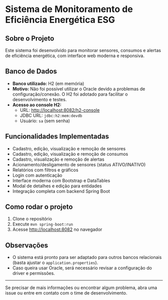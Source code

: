 # Sistema de Monitoramento de Eficiência Energética ESG

## Sobre o Projeto

Este sistema foi desenvolvido para monitorar sensores, consumos e alertas de eficiência energética, com interface web moderna e responsiva.

## Banco de Dados

- **Banco utilizado:** H2 (em memória)
- **Motivo:** Não foi possível utilizar o Oracle devido a problemas de configuração/conexão. O H2 foi adotado para facilitar o desenvolvimento e testes.
- **Acesso ao console H2:**
  - URL: [http://localhost:8082/h2-console](http://localhost:8082/h2-console)
  - JDBC URL: `jdbc:h2:mem:devdb`
  - Usuário: `sa` (sem senha)

## Funcionalidades Implementadas

- Cadastro, edição, visualização e remoção de sensores
- Cadastro, edição, visualização e remoção de consumos
- Cadastro, visualização e remoção de alertas
- Acionamento/desligamento de sensores (status ATIVO/INATIVO)
- Relatórios com filtros e gráficos
- Login com autenticação
- Interface moderna com Bootstrap e DataTables
- Modal de detalhes e edição para entidades
- Integração completa com backend Spring Boot

## Como rodar o projeto

1. Clone o repositório
2. Execute `mvn spring-boot:run`
3. Acesse [http://localhost:8082](http://localhost:8082) no navegador

## Observações

- O sistema está pronto para ser adaptado para outros bancos relacionais (basta ajustar o `application.properties`).
- Caso queira usar Oracle, será necessário revisar a configuração do driver e permissões.

---

Se precisar de mais informações ou encontrar algum problema, abra uma issue ou entre em contato com o time de desenvolvimento.